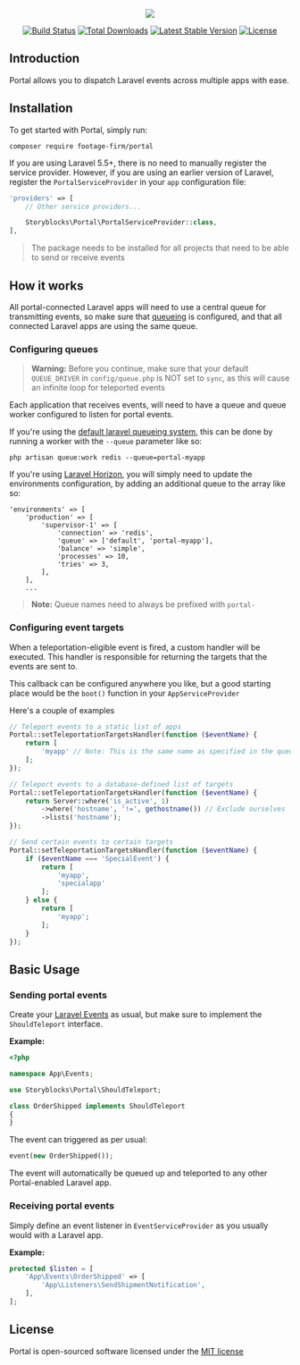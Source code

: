 <p align="center"><img src="https://i.imgur.com/bJyzdOf.png"></p>

<p align="center">
<a href="https://travis-ci.org/Footage-Firm/portal"><img src="https://travis-ci.org/Footage-Firm/portal.svg" alt="Build Status"></a>
<a href="https://packagist.org/packages/footage-firm/portal"><img src="https://poser.pugx.org/footage-firm/portal/d/total.svg" alt="Total Downloads"></a>
<a href="https://packagist.org/packages/footage-firm/portal"><img src="https://poser.pugx.org/footage-firm/portal/v/stable.svg" alt="Latest Stable Version"></a>
<a href="https://packagist.org/packages/footage-firm/portal"><img src="https://poser.pugx.org/footage-firm/portal/license.svg" alt="License"></a>
</p>

## Introduction

Portal allows you to dispatch Laravel events across multiple apps with ease.

## Installation

To get started with Portal, simply run:

    composer require footage-firm/portal

If you are using Laravel 5.5+, there is no need to manually register the service provider. However, if you are using an earlier version of Laravel, register the `PortalServiceProvider` in your `app` configuration file:

```php
'providers' => [
    // Other service providers...

    Storyblocks\Portal\PortalServiceProvider::class,
],
```

> The package needs to be installed for all projects that need to be able to send or receive events

## How it works

All portal-connected Laravel apps will need to use a central queue for transmitting events, so make sure that [queueing](https://laravel.com/docs/5.5/queues) is configured, and that all connected Laravel apps are using the same queue.

### Configuring queues

>**Warning:** Before you continue, make sure that your default `QUEUE_DRIVER` in `config/queue.php` is NOT set to `sync`, as this will cause an infinite loop for teleported events

Each application that receives events, will need to have a queue and queue worker configured to listen for portal events.

If you're using the [default laravel queueing system](https://laravel.com/docs/5.5/queues#running-the-queue-worker), this can be done by running a worker with the `--queue` parameter like so:

    php artisan queue:work redis --queue=portal-myapp

If you're using [Laravel Horizon](https://laravel.com/docs/5.5/horizon), you will simply need to update the environments configuration, by adding an additional queue to the array like so:

```
'environments' => [
    'production' => [
        'supervisor-1' => [
            'connection' => 'redis',
            'queue' => ['default', 'portal-myapp'],
            'balance' => 'simple',
            'processes' => 10,
            'tries' => 3,
        ],
    ],
    ...
```

>**Note:** Queue names need to always be prefixed with `portal-`

### Configuring event targets

When a teleportation-eligible event is fired, a custom handler will be executed. This handler is responsible for returning the targets that the events are sent to.

This callback can be configured anywhere you like, but a good starting place would be the `boot()` function in your `AppServiceProvider`

Here's a couple of examples

```php
// Teleport events to a static list of apps
Portal::setTeleportationTargetsHandler(function ($eventName) {
    return [
        'myapp' // Note: This is the same name as specified in the queue worker above (but without the "portal-" prefix)
    ];
});

// Teleport events to a database-defined list of targets
Portal::setTeleportationTargetsHandler(function ($eventName) {
    return Server::where('is_active', 1)
        ->where('hostname', '!=', gethostname()) // Exclude ourselves
        ->lists('hostname');
});

// Send certain events to certain targets
Portal::setTeleportationTargetsHandler(function ($eventName) {
    if ($eventName === 'SpecialEvent') {
        return [
            'myapp',
            'specialapp'
        ];
    } else {
        return [
            'myapp';
        ];
    }
});
```

## Basic Usage


### Sending portal events

Create your [Laravel Events](https://laravel.com/docs/5.5/events) as usual, but make sure to implement the `ShouldTeleport` interface.

**Example:**

```php
<?php

namespace App\Events;

use Storyblocks\Portal\ShouldTeleport;

class OrderShipped implements ShouldTeleport
{
}
```

The event can triggered as per usual:

```php
event(new OrderShipped());
```

The event will automatically be queued up and teleported to any other Portal-enabled Laravel app.


### Receiving portal events

Simply define an event listener in `EventServiceProvider` as you usually would with a Laravel app.

**Example:**
```php
protected $listen = [
    'App\Events\OrderShipped' => [
        'App\Listeners\SendShipmentNotification',
    ],
];
```

## License

Portal is open-sourced software licensed under the [MIT license](http://opensource.org/licenses/MIT)
